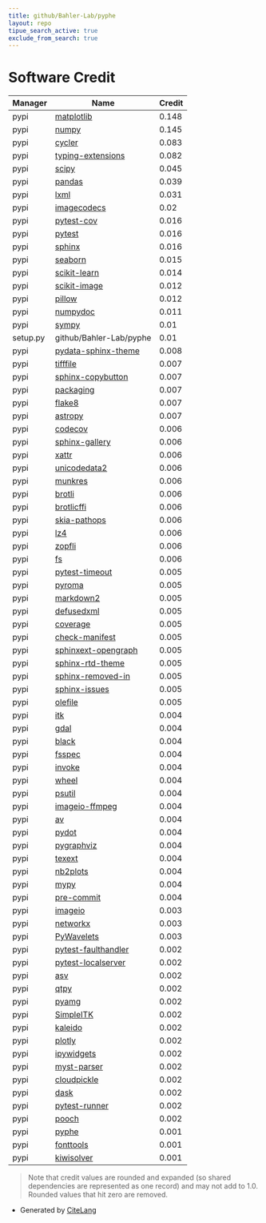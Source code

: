 ```yaml
---
title: github/Bahler-Lab/pyphe
layout: repo
tipue_search_active: true
exclude_from_search: true
---
```

# Software Credit

|Manager|Name|Credit|
|-------|----|------|
|pypi|[matplotlib](https://matplotlib.org)|0.148|
|pypi|[numpy](https://pypi.org/project/numpy)|0.145|
|pypi|[cycler](https://github.com/matplotlib/cycler)|0.083|
|pypi|[typing-extensions](https://pypi.org/project/typing-extensions)|0.082|
|pypi|[scipy](https://pypi.org/project/scipy)|0.045|
|pypi|[pandas](https://pypi.org/project/pandas)|0.039|
|pypi|[lxml](https://pypi.org/project/lxml)|0.031|
|pypi|[imagecodecs](https://pypi.org/project/imagecodecs)|0.02|
|pypi|[pytest-cov](https://pypi.org/project/pytest-cov)|0.016|
|pypi|[pytest](https://pypi.org/project/pytest)|0.016|
|pypi|[sphinx](https://pypi.org/project/sphinx)|0.016|
|pypi|[seaborn](https://seaborn.pydata.org)|0.015|
|pypi|[scikit-learn](http://scikit-learn.org)|0.014|
|pypi|[scikit-image](https://scikit-image.org)|0.012|
|pypi|[pillow](https://python-pillow.org)|0.012|
|pypi|[numpydoc](https://pypi.org/project/numpydoc)|0.011|
|pypi|[sympy](https://pypi.org/project/sympy)|0.01|
|setup.py|github/Bahler-Lab/pyphe|0.01|
|pypi|[pydata-sphinx-theme](https://pypi.org/project/pydata-sphinx-theme)|0.008|
|pypi|[tifffile](https://www.lfd.uci.edu/~gohlke/)|0.007|
|pypi|[sphinx-copybutton](https://pypi.org/project/sphinx-copybutton)|0.007|
|pypi|[packaging](https://pypi.org/project/packaging)|0.007|
|pypi|[flake8](https://pypi.org/project/flake8)|0.007|
|pypi|[astropy](https://pypi.org/project/astropy)|0.007|
|pypi|[codecov](https://pypi.org/project/codecov)|0.006|
|pypi|[sphinx-gallery](https://pypi.org/project/sphinx-gallery)|0.006|
|pypi|[xattr](https://pypi.org/project/xattr)|0.006|
|pypi|[unicodedata2](https://pypi.org/project/unicodedata2)|0.006|
|pypi|[munkres](https://pypi.org/project/munkres)|0.006|
|pypi|[brotli](https://pypi.org/project/brotli)|0.006|
|pypi|[brotlicffi](https://pypi.org/project/brotlicffi)|0.006|
|pypi|[skia-pathops](https://pypi.org/project/skia-pathops)|0.006|
|pypi|[lz4](https://pypi.org/project/lz4)|0.006|
|pypi|[zopfli](https://pypi.org/project/zopfli)|0.006|
|pypi|[fs](https://pypi.org/project/fs)|0.006|
|pypi|[pytest-timeout](https://pypi.org/project/pytest-timeout)|0.005|
|pypi|[pyroma](https://pypi.org/project/pyroma)|0.005|
|pypi|[markdown2](https://pypi.org/project/markdown2)|0.005|
|pypi|[defusedxml](https://pypi.org/project/defusedxml)|0.005|
|pypi|[coverage](https://pypi.org/project/coverage)|0.005|
|pypi|[check-manifest](https://pypi.org/project/check-manifest)|0.005|
|pypi|[sphinxext-opengraph](https://pypi.org/project/sphinxext-opengraph)|0.005|
|pypi|[sphinx-rtd-theme](https://pypi.org/project/sphinx-rtd-theme)|0.005|
|pypi|[sphinx-removed-in](https://pypi.org/project/sphinx-removed-in)|0.005|
|pypi|[sphinx-issues](https://pypi.org/project/sphinx-issues)|0.005|
|pypi|[olefile](https://pypi.org/project/olefile)|0.005|
|pypi|[itk](https://pypi.org/project/itk)|0.004|
|pypi|[gdal](https://pypi.org/project/gdal)|0.004|
|pypi|[black](https://pypi.org/project/black)|0.004|
|pypi|[fsspec](https://pypi.org/project/fsspec)|0.004|
|pypi|[invoke](https://pypi.org/project/invoke)|0.004|
|pypi|[wheel](https://pypi.org/project/wheel)|0.004|
|pypi|[psutil](https://pypi.org/project/psutil)|0.004|
|pypi|[imageio-ffmpeg](https://pypi.org/project/imageio-ffmpeg)|0.004|
|pypi|[av](https://pypi.org/project/av)|0.004|
|pypi|[pydot](https://pypi.org/project/pydot)|0.004|
|pypi|[pygraphviz](https://pypi.org/project/pygraphviz)|0.004|
|pypi|[texext](https://pypi.org/project/texext)|0.004|
|pypi|[nb2plots](https://pypi.org/project/nb2plots)|0.004|
|pypi|[mypy](https://pypi.org/project/mypy)|0.004|
|pypi|[pre-commit](https://pypi.org/project/pre-commit)|0.004|
|pypi|[imageio](https://github.com/imageio/imageio)|0.003|
|pypi|[networkx](https://networkx.org/)|0.003|
|pypi|[PyWavelets](https://github.com/PyWavelets/pywt)|0.003|
|pypi|[pytest-faulthandler](https://pypi.org/project/pytest-faulthandler)|0.002|
|pypi|[pytest-localserver](https://pypi.org/project/pytest-localserver)|0.002|
|pypi|[asv](https://pypi.org/project/asv)|0.002|
|pypi|[qtpy](https://pypi.org/project/qtpy)|0.002|
|pypi|[pyamg](https://pypi.org/project/pyamg)|0.002|
|pypi|[SimpleITK](https://pypi.org/project/SimpleITK)|0.002|
|pypi|[kaleido](https://pypi.org/project/kaleido)|0.002|
|pypi|[plotly](https://pypi.org/project/plotly)|0.002|
|pypi|[ipywidgets](https://pypi.org/project/ipywidgets)|0.002|
|pypi|[myst-parser](https://pypi.org/project/myst-parser)|0.002|
|pypi|[cloudpickle](https://pypi.org/project/cloudpickle)|0.002|
|pypi|[dask](https://pypi.org/project/dask)|0.002|
|pypi|[pytest-runner](https://pypi.org/project/pytest-runner)|0.002|
|pypi|[pooch](https://pypi.org/project/pooch)|0.002|
|pypi|[pyphe](https://github.com/Bahler-Lab/pyphe)|0.001|
|pypi|[fonttools](http://github.com/fonttools/fonttools)|0.001|
|pypi|[kiwisolver](https://github.com/nucleic/kiwi)|0.001|


> Note that credit values are rounded and expanded (so shared dependencies are represented as one record) and may not add to 1.0. Rounded values that hit zero are removed.


- Generated by [CiteLang](https://github.com/vsoch/citelang)
